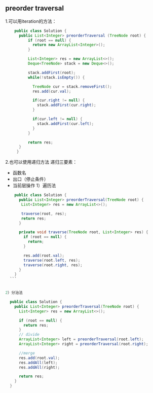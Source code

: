 ## preorder traversal
1.可以用iteration的方法：

```java
    public class Solution {
      public List<Integer> preorderTraversal (TreeNode root) {
          if (root == null) {
            return new ArrayList<Integer>();
          }

          List<Integer> res = new ArrayList<>();
          Deque<TreeNode> stack = new Deque<>();

          stack.addFirst(root);
          while(!stack.isEmpty()) {

            TreeNode cur = stack.removeFirst();
            res.add(cur.val);

            if(cur.right != null) {
              stack.addFirst(cur.right);
            }  

            if(cur.left != null) {
              stack.addFirst(cur.left);
            }
          }

          return res;
      }
     }
```
2.也可以使用递归方法
  递归三要素：
  * 函数名
  * 出口（停止条件）
  * 当前层操作
1）遍历法
````java
    public class Solution {
      public List<Integer> preorderTraversal(TreeNode root) {
       List<Integer> res = new ArrayList<>();

       traverse(root, res);
       return res;
      }

      private void traverse(TreeNode root, List<Integer> res) {
        if (root == null) {
          return;
        }

        res.add(root.val);
        traverse(root.left, res);
        traverse(root.right, res);
      }
    }
  ```


2）分治法

  public class Solution {
    public List<Integer> preorderTraversal(TreeNode root) {
      List<Integer> res = new ArrayList<>();

      if (root == null) {
        return res;
      }
      // divide
      ArrayList<Integer> left = preorderTraversal(root.left);
      ArrayList<Integer> right = preorderTraversal(root.right);

      //merge
      res.add(root.val);
      res.addAll(left);
      res.addAll(right);

      return res;
    }
  }
